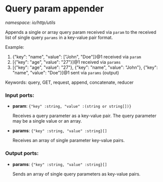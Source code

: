 # Query param appender

_namespace: io/http/utils_

Appends a single or array query param received via `param` to the received list of single query `params` in a key-value pair format.

Example:
1. {"key": "name", "value": ["John", "Doe"]}@1 received via `param`
2. [{"key": "age", "value": "27"}]@1 received via `params`
3. [{"key": "age", "value": "27"}, {"key": "name", "value": "John"}, {"key": "name", "value": "Doe"}]@1 sent via `params` (output)

Keywords: query, GET, request, append, concatenate, reducer

### Input ports:

* __param__: ` {"key" :string, "value" :(string or string[])} `

    Receives a query parameter as a key-value pair. The query parameter may be a single value or an array.


* __params__: ` {"key" :string, "value" :string}[] `

    Receives an array of single parameter key-value pairs.

### Output ports:

* __params__: ` {"key" :string, "value" :string}[] `

    Sends an array of single query parameters as key-value pairs.

